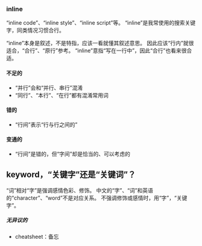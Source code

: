 

### inline
“inline code”、“inline style”、“inline script”等。
“inline”是我常使用的搜索关键字，同类情况习惯合行。

“inline”本身是叙述，不是特指，应该一看就懂其叙述意思。
因此应该“行内”就很适合，“合行”、“原行”参考。
“inline”意指“写在一行中”，因此“合行”也看来很合适。

#### 不足的
- “并行”会和“并行、串行”混淆
- “同行”、“本行”、“在行”都有混淆常用词

#### 错的
- “行间”表示“行与行之间的”

#### 变通的
- “行间”是错的，但“字间”却是恰当的、可以考虑的

## keyword，“关键字”还是“关键词”？
“词”相对“字”是强调感情色彩、修饰。
中文的“字”、“词”和英语的“character”、“word”不是对应关系。
不强调修饰或感情时，用“字”，“关键字”。

##### 无异议的
- cheatsheet：备忘

